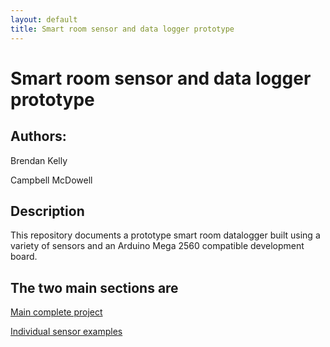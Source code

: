 ```yaml
---
layout: default
title: Smart room sensor and data logger prototype
---
```



# Smart room sensor and data logger prototype

## Authors:
Brendan Kelly

Campbell McDowell


## Description
This repository documents a prototype smart room datalogger built using a variety of sensors and an Arduino Mega 2560 compatible development board.


## The two main sections are

[Main complete project](http://otagopolytechnic.github.io/DunedinIoT/development/roomSensor/PartExamples/README.html)

[Individual sensor examples](http://otagopolytechnic.github.io/DunedinIoT/development/roomSensor/megaSensor/README.html)



